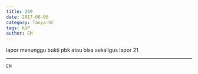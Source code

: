 ```yaml
---
title: 309
date: 2017-06-06
category: Tanya-SC
tags: KUP
author: EM
---
```


lapor menunggu bukti pbk atau bisa sekaligus lapor 21

---



`EM`
